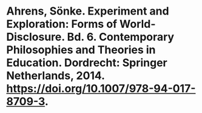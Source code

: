 # Ahrens, Sönke. Experiment and Exploration: Forms of World-Disclosure. Bd. 6. Contemporary Philosophies and Theories in Education. Dordrecht: Springer Netherlands, 2014. https://doi.org/10.1007/978-94-017-8709-3.